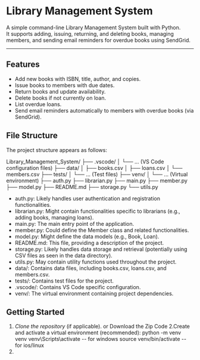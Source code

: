 # Library Management System

A simple command-line Library Management System built with Python.  
It supports adding, issuing, returning, and deleting books, managing members, and sending email reminders for overdue books using SendGrid.

---

## Features

- Add new books with ISBN, title, author, and copies.
- Issue books to members with due dates.
- Return books and update availability.
- Delete books if not currently on loan.
- List overdue loans.
- Send email reminders automatically to members with overdue books (via SendGrid).


## File Structure

The project structure appears as follows:

Library\_Management\_System/
├── .vscode/
│   └── ... (VS Code configuration files)
├── data/
│   ├── books.csv
│   ├── loans.csv
│   └── members.csv
├── tests/
│   └── ... (Test files)
├── venv/
│   └── ... (Virtual environment)
├── auth.py
├── librarian.py
├── main.py
├── member.py
├── model.py
├── README.md
├── storage.py
└── utils.py

* auth.py: Likely handles user authentication and registration functionalities.
* librarian.py: Might contain functionalities specific to librarians (e.g., adding books, managing loans).
* main.py: The main entry point of the application.
* member.py: Could define the Member class and related functionalities.
* model.py: Might define the data models (e.g., Book, Loan).
* README.md: This file, providing a description of the project.
* storage.py: Likely handles data storage and retrieval (potentially using CSV files as seen in the data directory).
* utils.py: May contain utility functions used throughout the project.
* data/: Contains data files, including books.csv, loans.csv, and members.csv.
* tests/: Contains test files for the project.
* .vscode/: Contains VS Code specific configuration.
* venv/: The virtual environment containing project dependencies.

## Getting Started
1.  *Clone the repository* (if applicable). or Download the Zip Code
2.Create and activate a virtual environment (recommended):
  python -m venv venv
  venv\Scripts\activate -- for windows
  source venv/bin/activate -- for ios/linux
3.
